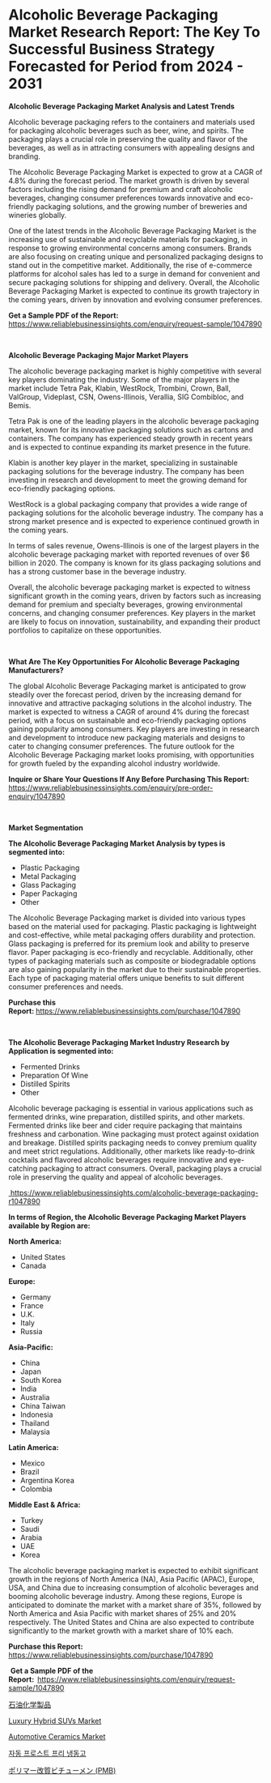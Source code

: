 <p><h1>Alcoholic Beverage Packaging Market Research Report: The Key To Successful Business Strategy Forecasted for Period from 2024 - 2031</h1></p><p><strong>Alcoholic Beverage Packaging Market Analysis and Latest Trends</strong></p>
<p><p>Alcoholic beverage packaging refers to the containers and materials used for packaging alcoholic beverages such as beer, wine, and spirits. The packaging plays a crucial role in preserving the quality and flavor of the beverages, as well as in attracting consumers with appealing designs and branding.</p><p>The Alcoholic Beverage Packaging Market is expected to grow at a CAGR of 4.8% during the forecast period. The market growth is driven by several factors including the rising demand for premium and craft alcoholic beverages, changing consumer preferences towards innovative and eco-friendly packaging solutions, and the growing number of breweries and wineries globally.</p><p>One of the latest trends in the Alcoholic Beverage Packaging Market is the increasing use of sustainable and recyclable materials for packaging, in response to growing environmental concerns among consumers. Brands are also focusing on creating unique and personalized packaging designs to stand out in the competitive market. Additionally, the rise of e-commerce platforms for alcohol sales has led to a surge in demand for convenient and secure packaging solutions for shipping and delivery. Overall, the Alcoholic Beverage Packaging Market is expected to continue its growth trajectory in the coming years, driven by innovation and evolving consumer preferences.</p></p>
<p><strong>Get a Sample PDF of the Report:&nbsp;</strong> <a href="https://www.reliablebusinessinsights.com/enquiry/request-sample/1047890">https://www.reliablebusinessinsights.com/enquiry/request-sample/1047890</a></p>
<p>&nbsp;</p>
<p><strong>Alcoholic Beverage Packaging Major Market Players</strong></p>
<p><p>The alcoholic beverage packaging market is highly competitive with several key players dominating the industry. Some of the major players in the market include Tetra Pak, Klabin, WestRock, Trombini, Crown, Ball, ValGroup, Videplast, CSN, Owens-Illinois, Verallia, SIG Combibloc, and Bemis.</p><p>Tetra Pak is one of the leading players in the alcoholic beverage packaging market, known for its innovative packaging solutions such as cartons and containers. The company has experienced steady growth in recent years and is expected to continue expanding its market presence in the future.</p><p>Klabin is another key player in the market, specializing in sustainable packaging solutions for the beverage industry. The company has been investing in research and development to meet the growing demand for eco-friendly packaging options.</p><p>WestRock is a global packaging company that provides a wide range of packaging solutions for the alcoholic beverage industry. The company has a strong market presence and is expected to experience continued growth in the coming years.</p><p>In terms of sales revenue, Owens-Illinois is one of the largest players in the alcoholic beverage packaging market with reported revenues of over $6 billion in 2020. The company is known for its glass packaging solutions and has a strong customer base in the beverage industry.</p><p>Overall, the alcoholic beverage packaging market is expected to witness significant growth in the coming years, driven by factors such as increasing demand for premium and specialty beverages, growing environmental concerns, and changing consumer preferences. Key players in the market are likely to focus on innovation, sustainability, and expanding their product portfolios to capitalize on these opportunities.</p></p>
<p>&nbsp;</p>
<p><strong>What Are The Key Opportunities For Alcoholic Beverage Packaging Manufacturers?</strong></p>
<p><p>The global Alcoholic Beverage Packaging market is anticipated to grow steadily over the forecast period, driven by the increasing demand for innovative and attractive packaging solutions in the alcohol industry. The market is expected to witness a CAGR of around 4% during the forecast period, with a focus on sustainable and eco-friendly packaging options gaining popularity among consumers. Key players are investing in research and development to introduce new packaging materials and designs to cater to changing consumer preferences. The future outlook for the Alcoholic Beverage Packaging market looks promising, with opportunities for growth fueled by the expanding alcohol industry worldwide.</p></p>
<p><strong>Inquire or Share Your Questions If Any Before Purchasing This Report:</strong> <a href="https://www.reliablebusinessinsights.com/enquiry/pre-order-enquiry/1047890">https://www.reliablebusinessinsights.com/enquiry/pre-order-enquiry/1047890</a></p>
<p>&nbsp;</p>
<p><strong>Market Segmentation</strong></p>
<p><strong>The Alcoholic Beverage Packaging Market Analysis by types is segmented into:</strong></p>
<p><ul><li>Plastic Packaging</li><li>Metal Packaging</li><li>Glass Packaging</li><li>Paper Packaging</li><li>Other</li></ul></p>
<p><p>The Alcoholic Beverage Packaging market is divided into various types based on the material used for packaging. Plastic packaging is lightweight and cost-effective, while metal packaging offers durability and protection. Glass packaging is preferred for its premium look and ability to preserve flavor. Paper packaging is eco-friendly and recyclable. Additionally, other types of packaging materials such as composite or biodegradable options are also gaining popularity in the market due to their sustainable properties. Each type of packaging material offers unique benefits to suit different consumer preferences and needs.</p></p>
<p><strong>Purchase this Report:&nbsp;</strong><a href="https://www.reliablebusinessinsights.com/purchase/1047890">https://www.reliablebusinessinsights.com/purchase/1047890</a></p>
<p>&nbsp;</p>
<p><strong>The Alcoholic Beverage Packaging Market Industry Research by Application is segmented into:</strong></p>
<p><ul><li>Fermented Drinks</li><li>Preparation Of Wine</li><li>Distilled Spirits</li><li>Other</li></ul></p>
<p><p>Alcoholic beverage packaging is essential in various applications such as fermented drinks, wine preparation, distilled spirits, and other markets. Fermented drinks like beer and cider require packaging that maintains freshness and carbonation. Wine packaging must protect against oxidation and breakage. Distilled spirits packaging needs to convey premium quality and meet strict regulations. Additionally, other markets like ready-to-drink cocktails and flavored alcoholic beverages require innovative and eye-catching packaging to attract consumers. Overall, packaging plays a crucial role in preserving the quality and appeal of alcoholic beverages.</p></p>
<p><a href="https://www.reliablebusinessinsights.com/alcoholic-beverage-packaging-r1047890">&nbsp;https://www.reliablebusinessinsights.com/alcoholic-beverage-packaging-r1047890</a></p>
<p><strong>In terms of Region, the Alcoholic Beverage Packaging Market Players available by Region are:</strong></p>
<p>
    <p> <strong> North America: </strong>
        <ul>
            <li>United States</li>
            <li>Canada</li>
        </ul>
        </p> 
    <p> <strong> Europe: </strong>
        <ul>
            <li>Germany</li>
            <li>France</li>
            <li>U.K.</li>
            <li>Italy</li>
            <li>Russia</li>
        </ul>
        </p> 
    <p> <strong> Asia-Pacific: </strong>
        <ul>
            <li>China</li>
            <li>Japan</li>
            <li>South Korea</li>
            <li>India</li>
            <li>Australia</li>
            <li>China Taiwan</li>
            <li>Indonesia</li>
            <li>Thailand</li>
            <li>Malaysia</li>
        </ul>
        </p> 
    <p> <strong> Latin America: </strong>
        <ul>
            <li>Mexico</li>
            <li>Brazil</li>
            <li>Argentina Korea</li>
            <li>Colombia</li>
        </ul>
        </p> 
    <p> <strong> Middle East & Africa: </strong>
        <ul>
            <li>Turkey</li>
            <li>Saudi</li>
            <li>Arabia</li>
            <li>UAE</li>
            <li>Korea</li>
        </ul>
    </p>
    </p>
<p><p>The alcoholic beverage packaging market is expected to exhibit significant growth in the regions of North America (NA), Asia Pacific (APAC), Europe, USA, and China due to increasing consumption of alcoholic beverages and booming alcoholic beverage industry. Among these regions, Europe is anticipated to dominate the market with a market share of 35%, followed by North America and Asia Pacific with market shares of 25% and 20% respectively. The United States and China are also expected to contribute significantly to the market growth with a market share of 10% each.</p></p>
<p><strong>Purchase this Report: </strong><a href="https://www.reliablebusinessinsights.com/purchase/1047890">https://www.reliablebusinessinsights.com/purchase/1047890</a></p>
<p>&nbsp;<strong>Get a Sample PDF of the Report:&nbsp;&nbsp;</strong><a href="https://www.reliablebusinessinsights.com/enquiry/request-sample/1047890">https://www.reliablebusinessinsights.com/enquiry/request-sample/1047890</a></p>
<p><strong></strong></p>
<p><p><a href="https://github.com/DwightHuels1/Market-Research-Report-List-1/blob/main/2858837129017.md">石油化学製品</a></p><p><a href="https://github.com/dmmanir420/Market-Research-Report-List-1/blob/main/luxury-hybrid-suvs-market.md">Luxury Hybrid SUVs Market</a></p><p><a href="https://github.com/pennyaldbrittonh658/Market-Research-Report-List-1/blob/main/automotive-ceramics-market.md">Automotive Ceramics Market</a></p><p><a href="https://github.com/fatmarawatan39/Market-Research-Report-List-1/blob/main/2613244116474.md">자동 프로스트 프리 냉동고</a></p><p><a href="https://github.com/tanyaali3/Market-Research-Report-List-1/blob/main/8493717129016.md">ポリマー改質ビチューメン (PMB)</a></p></p>